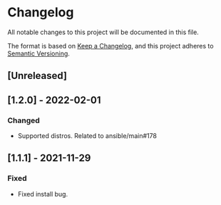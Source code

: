 # Changelog
All notable changes to this project will be documented in this file.

The format is based on [Keep a Changelog](https://keepachangelog.com/en/1.0.0/),
and this project adheres to [Semantic Versioning](https://semver.org/spec/v2.0.0.html).

## [Unreleased]

## [1.2.0] - 2022-02-01
### Changed
- Supported distros. Related to ansible/main#178

## [1.1.1] - 2021-11-29
### Fixed
- Fixed install bug.

